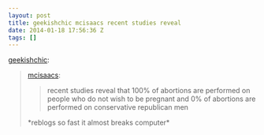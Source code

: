 ```yaml
---
layout: post
title: geekishchic mcisaacs recent studies reveal
date: 2014-01-18 17:56:36 Z
tags: []
---
```

[geekishchic](http://geekishchic.tumblr.com/post/71428276908):

> [mcisaacs](http://mcisaacs.tumblr.com/post/54206228041/recent-studies-reveal-that-100-of-abortions-are):
> 
> > recent studies reveal that 100% of abortions are performed on people who do not wish to be pregnant and 0% of abortions are performed on conservative republican men
> 
> \*reblogs so fast it almost breaks computer\*
